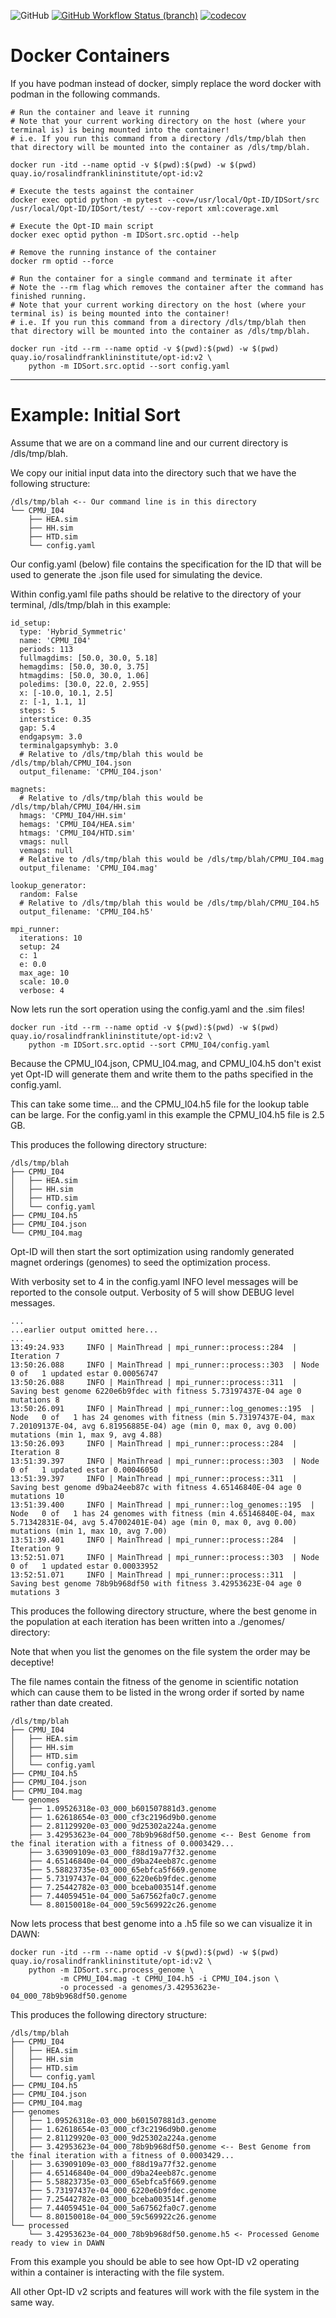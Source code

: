![GitHub](https://img.shields.io/github/license/rosalindfranklininstitute/Opt-ID?kill_cache=1) [![GitHub Workflow Status (branch)](https://github.com/rosalindfranklininstitute/Opt-ID/actions/workflows/ci.yml/badge.svg?branch=v2)](https://github.com/rosalindfranklininstitute/Opt-ID/actions/workflows/ci.yml) [![codecov](https://codecov.io/gh/rosalindfranklininstitute/Opt-ID/branch/v2/graph/badge.svg?token=pZp3wgitjN)](https://codecov.io/gh/rosalindfranklininstitute/Opt-ID)

# Docker Containers

If you have podman instead of docker, simply replace the word docker with podman in the following commands.

```
# Run the container and leave it running
# Note that your current working directory on the host (where your terminal is) is being mounted into the container!
# i.e. If you run this command from a directory /dls/tmp/blah then that directory will be mounted into the container as /dls/tmp/blah.

docker run -itd --name optid -v $(pwd):$(pwd) -w $(pwd) quay.io/rosalindfranklininstitute/opt-id:v2

# Execute the tests against the container
docker exec optid python -m pytest --cov=/usr/local/Opt-ID/IDSort/src /usr/local/Opt-ID/IDSort/test/ --cov-report xml:coverage.xml

# Execute the Opt-ID main script
docker exec optid python -m IDSort.src.optid --help

# Remove the running instance of the container
docker rm optid --force
```

```
# Run the container for a single command and terminate it after
# Note the --rm flag which removes the container after the command has finished running.
# Note that your current working directory on the host (where your terminal is) is being mounted into the container!
# i.e. If you run this command from a directory /dls/tmp/blah then that directory will be mounted into the container as /dls/tmp/blah.

docker run -itd --rm --name optid -v $(pwd):$(pwd) -w $(pwd) quay.io/rosalindfranklininstitute/opt-id:v2 \
    python -m IDSort.src.optid --sort config.yaml
```

---

# Example: Initial Sort

Assume that we are on a command line and our current directory is /dls/tmp/blah.

We copy our initial input data into the directory such that we have the following structure:

```
/dls/tmp/blah <-- Our command line is in this directory
└── CPMU_I04
    ├── HEA.sim
    ├── HH.sim
    ├── HTD.sim
    └── config.yaml
```

Our config.yaml (below) file contains the specification for the ID that will be used to generate the .json file used for simulating the device.

Within config.yaml file paths should be relative to the directory of your terminal, /dls/tmp/blah in this example:

```
id_setup:
  type: 'Hybrid_Symmetric'
  name: 'CPMU_I04'
  periods: 113
  fullmagdims: [50.0, 30.0, 5.18]
  hemagdims: [50.0, 30.0, 3.75]
  htmagdims: [50.0, 30.0, 1.06]
  poledims: [30.0, 22.0, 2.955]
  x: [-10.0, 10.1, 2.5]
  z: [-1, 1.1, 1]
  steps: 5
  interstice: 0.35
  gap: 5.4
  endgapsym: 3.0
  terminalgapsymhyb: 3.0
  # Relative to /dls/tmp/blah this would be /dls/tmp/blah/CPMU_I04.json
  output_filename: 'CPMU_I04.json'

magnets:
  # Relative to /dls/tmp/blah this would be /dls/tmp/blah/CPMU_I04/HH.sim
  hmags: 'CPMU_I04/HH.sim'
  hemags: 'CPMU_I04/HEA.sim'
  htmags: 'CPMU_I04/HTD.sim'
  vmags: null
  vemags: null
  # Relative to /dls/tmp/blah this would be /dls/tmp/blah/CPMU_I04.mag
  output_filename: 'CPMU_I04.mag'

lookup_generator:
  random: False
  # Relative to /dls/tmp/blah this would be /dls/tmp/blah/CPMU_I04.h5
  output_filename: 'CPMU_I04.h5'

mpi_runner:
  iterations: 10
  setup: 24
  c: 1
  e: 0.0
  max_age: 10
  scale: 10.0
  verbose: 4
```

Now lets run the sort operation using the config.yaml and the .sim files!

```
docker run -itd --rm --name optid -v $(pwd):$(pwd) -w $(pwd) quay.io/rosalindfranklininstitute/opt-id:v2 \
    python -m IDSort.src.optid --sort CPMU_I04/config.yaml
```

Because the CPMU_I04.json, CPMU_I04.mag, and CPMU_I04.h5 don't exist yet Opt-ID will generate them and write them to the paths specified in the config.yaml.

This can take some time... and the CPMU_I04.h5 file for the lookup table can be large. For the config.yaml in this example the CPMU_I04.h5 file is 2.5 GB.

This produces the following directory structure:

```
/dls/tmp/blah
├── CPMU_I04
│   ├── HEA.sim
│   ├── HH.sim
│   ├── HTD.sim
│   └── config.yaml
├── CPMU_I04.h5
├── CPMU_I04.json
└── CPMU_I04.mag
```

Opt-ID will then start the sort optimization using randomly generated magnet orderings (genomes) to seed the optimization process.

With verbosity set to 4 in the config.yaml INFO level messages will be reported to the console output. Verbosity of 5 will show DEBUG level messages.

```
...
...earlier output omitted here...
...
13:49:24.933     INFO | MainThread | mpi_runner::process::284  | Iteration 7
13:50:26.088     INFO | MainThread | mpi_runner::process::303  | Node   0 of   1 updated estar 0.00056747
13:50:26.088     INFO | MainThread | mpi_runner::process::311  | Saving best genome 6220e6b9fdec with fitness 5.73197437E-04 age 0 mutations 8
13:50:26.091     INFO | MainThread | mpi_runner::log_genomes::195  | Node   0 of   1 has 24 genomes with fitness (min 5.73197437E-04, max 7.20109137E-04, avg 6.81956885E-04) age (min 0, max 0, avg 0.00) mutations (min 1, max 9, avg 4.88)
13:50:26.093     INFO | MainThread | mpi_runner::process::284  | Iteration 8
13:51:39.397     INFO | MainThread | mpi_runner::process::303  | Node   0 of   1 updated estar 0.00046050
13:51:39.397     INFO | MainThread | mpi_runner::process::311  | Saving best genome d9ba24eeb87c with fitness 4.65146840E-04 age 0 mutations 10
13:51:39.400     INFO | MainThread | mpi_runner::log_genomes::195  | Node   0 of   1 has 24 genomes with fitness (min 4.65146840E-04, max 5.71342831E-04, avg 5.47002401E-04) age (min 0, max 0, avg 0.00) mutations (min 1, max 10, avg 7.00)
13:51:39.401     INFO | MainThread | mpi_runner::process::284  | Iteration 9
13:52:51.071     INFO | MainThread | mpi_runner::process::303  | Node   0 of   1 updated estar 0.00033952
13:52:51.071     INFO | MainThread | mpi_runner::process::311  | Saving best genome 78b9b968df50 with fitness 3.42953623E-04 age 0 mutations 3
```

This produces the following directory structure, where the best genome in the population at each iteration has been written into a ./genomes/ directory:

Note that when you list the genomes on the file system the order may be deceptive!

The file names contain the fitness of the genome in scientific notation which can cause them to be listed in the wrong order if sorted by name rather than date created.

```
/dls/tmp/blah
├── CPMU_I04
│   ├── HEA.sim
│   ├── HH.sim
│   ├── HTD.sim
│   └── config.yaml
├── CPMU_I04.h5
├── CPMU_I04.json
├── CPMU_I04.mag
└── genomes
    ├── 1.09526318e-03_000_b601507881d3.genome
    ├── 1.62618654e-03_000_cf3c2196d9b0.genome
    ├── 2.81129920e-03_000_9d25302a224a.genome
    ├── 3.42953623e-04_000_78b9b968df50.genome <-- Best Genome from the final iteration with a fitness of 0.0003429...
    ├── 3.63909109e-03_000_f88d19a77f32.genome
    ├── 4.65146840e-04_000_d9ba24eeb87c.genome
    ├── 5.58823735e-03_000_65ebfca5f669.genome
    ├── 5.73197437e-04_000_6220e6b9fdec.genome
    ├── 7.25442782e-03_000_bceba003514f.genome
    ├── 7.44059451e-04_000_5a67562fa0c7.genome
    └── 8.80150018e-04_000_59c569922c26.genome
```

Now lets process that best genome into a .h5 file so we can visualize it in DAWN:

```
docker run -itd --rm --name optid -v $(pwd):$(pwd) -w $(pwd) quay.io/rosalindfranklininstitute/opt-id:v2 \
    python -m IDSort.src.process_genome \
           -m CPMU_I04.mag -t CPMU_I04.h5 -i CPMU_I04.json \
           -o processed -a genomes/3.42953623e-04_000_78b9b968df50.genome
```

This produces the following directory structure:

```
/dls/tmp/blah
├── CPMU_I04
│   ├── HEA.sim
│   ├── HH.sim
│   ├── HTD.sim
│   └── config.yaml
├── CPMU_I04.h5
├── CPMU_I04.json
├── CPMU_I04.mag
├── genomes
│   ├── 1.09526318e-03_000_b601507881d3.genome
│   ├── 1.62618654e-03_000_cf3c2196d9b0.genome
│   ├── 2.81129920e-03_000_9d25302a224a.genome
│   ├── 3.42953623e-04_000_78b9b968df50.genome <-- Best Genome from the final iteration with a fitness of 0.0003429...
│   ├── 3.63909109e-03_000_f88d19a77f32.genome
│   ├── 4.65146840e-04_000_d9ba24eeb87c.genome
│   ├── 5.58823735e-03_000_65ebfca5f669.genome
│   ├── 5.73197437e-04_000_6220e6b9fdec.genome
│   ├── 7.25442782e-03_000_bceba003514f.genome
│   ├── 7.44059451e-04_000_5a67562fa0c7.genome
│   └── 8.80150018e-04_000_59c569922c26.genome
└── processed
    └── 3.42953623e-04_000_78b9b968df50.genome.h5 <- Processed Genome ready to view in DAWN
```

From this example you should be able to see how Opt-ID v2 operating within a container is interacting with the file system.

All other Opt-ID v2 scripts and features will work with the file system in the same way.

